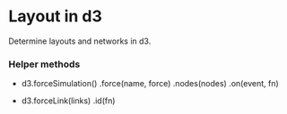 # Layout in d3
Determine layouts and networks in d3. 

### Helper methods
  * d3.forceSimulation()
      .force(name, force)
      .nodes(nodes)
      .on(event, fn)

  * d3.forceLink(links)
      .id(fn)